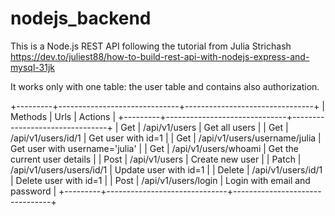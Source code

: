 # nodejs_backend

This is a Node.js REST API following the tutorial from Julia Strichash https://dev.to/juliest88/how-to-build-rest-api-with-nodejs-express-and-mysql-31jk

It works only with one table: the user table and contains also authorization.

+---------+------------------------------+--------------------------------+
| Methods |             Urls             |            Actions             |
+---------+------------------------------+--------------------------------+
| Get     | /api/v1/users                | Get all users                  |
| Get     | /api/v1/users/id/1           | Get user with id=1             |
| Get     | /api/v1/users/username/julia | Get user with username='julia' |
| Get     | /api/v1/users/whoami         | Get the current user details   |
| Post    | /api/v1/users                | Create new user                |
| Patch   | /api/v1/users/users/id/1     | Update user with id=1          |
| Delete  | /api/v1/users/id/1           | Delete user with id=1          |
| Post    | /api/v1/users/login          | Login with email and password  |
+---------+------------------------------+--------------------------------+
